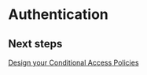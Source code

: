 # Authentication

## Next steps
[Design your Conditional Access Policies](https://github.com/nmcgregor/Azure-Security/blob/master/4.1.1%20Design-your-Conditional-Access-Policies.md)
